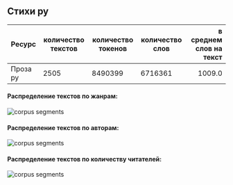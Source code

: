 

## Стихи ру

| Ресурс                        | количество текстов | количество токенов | количество слов | в среднем слов на текст |
|-------------------------------|--------------------|--------------------|-----------------|------------------------:|
| Проза ру                      | 2505               | 8490399            | 6716361         | 1009.0                  |

#### Распределение текстов по жанрам:

![](https://github.com/TatianaShavrina/taiga_site/blob/master/assets/images/proza_ru_textrubric.png "corpus segments")

#### Распределение текстов по авторам:

![](https://github.com/TatianaShavrina/taiga_site/blob/master/assets/images/proza_ru_authortexts.png "corpus segments")

#### Распределение текстов по количеству читателей:

![](https://github.com/TatianaShavrina/taiga_site/blob/master/assets/images/proza_ru_authorreaders.png "corpus segments")
